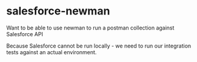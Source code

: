 # salesforce-newman
Want to be able to use newman to run a postman collection against Salesforce API

Because Salesforce cannot be run locally - we need to run our integration tests against an actual environment.
